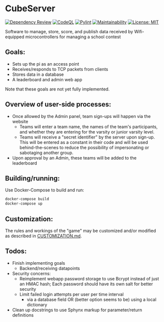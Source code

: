 # CubeServer
[![Dependency Review](https://github.com/snorklerjoe/CubeServer/actions/workflows/dependency-review.yml/badge.svg)](https://github.com/snorklerjoe/CubeServer/actions/workflows/dependency-review.yml)
[![CodeQL](https://github.com/snorklerjoe/CubeServer/actions/workflows/codeql-analysis.yml/badge.svg)](https://github.com/snorklerjoe/CubeServer/actions/workflows/codeql-analysis.yml)
[![Pylint](https://github.com/snorklerjoe/CubeServer/actions/workflows/pylint.yml/badge.svg)](https://github.com/snorklerjoe/CubeServer/actions/workflows/pylint.yml)
[![Maintainability](https://api.codeclimate.com/v1/badges/0c7fad7ea7ff1a8380e0/maintainability)](https://codeclimate.com/github/snorklerjoe/CubeServer/maintainability)
[![License: MIT](https://img.shields.io/badge/License-MIT-yellow.svg)](https://opensource.org/licenses/MIT)

Software to manage, store, score, and publish data received by Wifi-equipped microcontrollers for managing a school contest

## Goals:
- Sets up the pi as an access point
- Receives/responds to TCP packets from clients
- Stores data in a database
- A leaderboard and admin web app

Note that these goals are not yet fully implemented.

## Overview of user-side processes:
- Once allowed by the Admin panel, team sign-ups will happen via the website
  - Teams will enter a team name, the names of the team's participants, and whether they are entering for the varsity or junior varsity level.
  - Teams will receive a "secret identifier" by the server upon sign-up. This will be entered as a constant in their code and will be used behind-the-scenes to reduce the possibility of impersonating or sabotaging another group.
- Upon approval by an Admin, these teams will be added to the leaderboard

## Building/running:
Use Docker-Compose to build and run:
```bash
docker-compose build
docker-compose up
```

## Customization:
The rules and workings of the "game" may be customized and/or modified as described in [CUSTOMIZATION.md](./CUSTOMIZATION.md).

## Todos:
* Finish implementing goals
  * Backend/receiving datapoints
* Security concerns:
  * Reimplement webapp password storage to use Bcrypt instead of just an HMAC hash; Each password should have its own salt for better security
  * Limit failed login attempts per user per time interval
    - via a database field OR (better option seems to be) using a local dictionary
* Clean up docstrings to use Sphynx markup for parameter/return definitions
